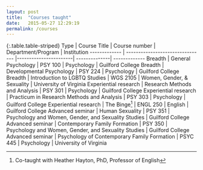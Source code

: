```yaml
---
layout: post
title:  "Courses taught"
date:   2015-05-27 12:29:19
permalink: /courses
---
```


{:.table.table-striped}
Type | Course Title  |  Course number | Department/Program |  Institution
-------------  |  -------------------------------- |-----------------------| --------------| -------------
Breadth | General Psychology  |   PSY 100 | Psychology  | Guilford College
Breadth |  Developmental Psychology  |   PSY 224 | Psychology  | Guilford College
Breadth |  Introduction to LGBTQ Studies  |   WGS 2105 | Women, Gender, & Sexuality  | University of Virginia
Experiential research | Research Methods and Analysis |	PSY 301 | Psychology  | Guilford College
Experiential research | Practicum in Research Methods and Analysis |	PSY 303  | Psychology  | Guilford College
Experiential research | The Binge[^1] | ENGL 250  | English  | Guilford College
Advanced seminar | Human Sexuality | PSY 351 | Psychology and Women, Gender, and Sexuality Studies | Guilford College
Advanced seminar | Contemporary Family Formation |	PSY 350 | Psychology and Women, Gender, and Sexuality Studies | Guilford College
Advanced seminar | Psychology of Contemporary Family Formation | PSYC 445 | Psychology | University of Virginia

[^1]: Co-taught with Heather Hayton, PhD, Professor of English
